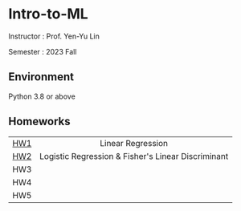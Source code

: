 # Intro-to-ML

Instructor : Prof. Yen-Yu Lin

Semester : 2023 Fall

## Environment
Python 3.8 or above

## Homeworks

|                        |                                                    |
|:----------------------:|:--------------------------------------------------:|
| [HW1](./HW1/README.md) | Linear Regression                                  |
| [HW2](./HW2/README.md) | Logistic Regression & Fisher's Linear Discriminant |
| HW3                    |                                                    |
| HW4                    |                                                    |
| HW5                    |                                                    |
